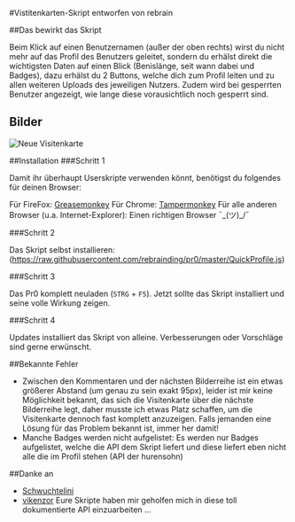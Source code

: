 #Vistitenkarten-Skript
entworfen von rebrain

##Das bewirkt das Skript

Beim Klick auf einen Benutzernamen (außer der oben rechts) wirst du nicht mehr auf das Profil des Benutzers geleitet, sondern
du erhälst direkt die wichtigsten Daten auf einen Blick (Benislänge, seit wann dabei und Badges), dazu erhälst du 2 Buttons,
welche dich zum Profil leiten und zu allen weiteren Uploads des jeweiligen Nutzers. Zudem wird bei gesperrten Benutzer
angezeigt, wie lange diese vorausichtlich noch gesperrt sind.

## Bilder

![Neue Visitenkarte](https://cloud.githubusercontent.com/assets/12076656/7306253/2584dc36-ea04-11e4-9966-7cd45c73ecc7.png)

##Installation
###Schritt 1

Damit ihr überhaupt Userskripte verwenden könnt, benötigst du folgendes für deinen Browser:

Für FireFox: [Greasemonkey](https://addons.mozilla.org/de/firefox/addon/greasemonkey/)
Für Chrome: [Tampermonkey](https://chrome.google.com/webstore/detail/tampermonkey/dhdgffkkebhmkfjojejmpbldmpobfkfo?hl=de)
Für alle anderen Browser (u.a. Internet-Explorer): Einen richtigen Browser ¯\_(ツ)_/¯

###Schritt 2

Das Skript selbst installieren:
(https://raw.githubusercontent.com/rebrainding/pr0/master/QuickProfile.js)

###Schritt 3

Das Pr0 komplett neuladen (`STRG` + `F5`). Jetzt sollte das Skript installiert und seine volle Wirkung zeigen.

###Schritt 4

Updates installiert das Skript von alleine. Verbesserungen oder Vorschläge sind gerne erwünscht.

##Bekannte Fehler

* Zwischen den Kommentaren und der nächsten Bilderreihe ist ein etwas größerer Abstand (um genau zu sein exakt 95px),
leider ist mir keine Möglichkeit bekannt, das sich die Visitenkarte über die nächste Bilderreihe legt, daher musste
ich etwas Platz schaffen, um die Visitenkarte dennoch fast komplett anzuzeigen. Falls jemanden eine Lösung für das Problem
bekannt ist, immer her damit!
* Manche Badges werden nicht aufgelistet: Es werden nur Badges aufgelistet, welche die API dem Skript liefert
und diese liefert eben nicht alle die im Profil stehen (API der hurensohn)

##Danke an

* [Schwuchtelini](http://pr0gramm.com/user/Schwuchtelini)
* [vikenzor](http://pr0gramm.com/user/vikenzor)
Eure Skripte haben mir geholfen mich in diese toll dokumentierte API einzuarbeiten ...
